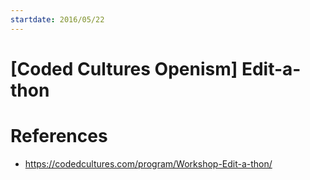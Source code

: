 ```yaml
---
startdate: 2016/05/22
---
```

# [Coded Cultures Openism] Edit-a-thon

# References
* https://codedcultures.com/program/Workshop-Edit-a-thon/
